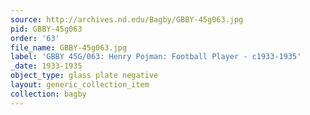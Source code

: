 ```yaml
---
source: http://archives.nd.edu/Bagby/GBBY-45g063.jpg
pid: GBBY-45g063
order: '63'
file_name: GBBY-45g063.jpg
label: 'GBBY 45G/063: Henry Pojman: Football Player - c1933-1935'
_date: 1933-1935
object_type: glass plate negative
layout: generic_collection_item
collection: bagby
---
```

